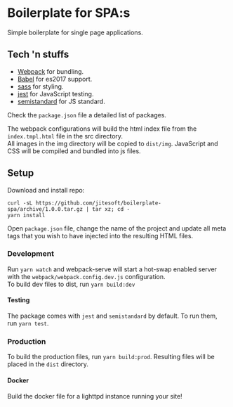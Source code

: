 # Boilerplate for SPA:s

Simple boilerplate for single page applications.  

## Tech 'n stuffs

* [Webpack](https://webpack.js.org/) for bundling.
* [Babel](https://babeljs.io/) for es2017 support.
* [sass](https://sass-lang.com/) for styling.
* [jest](https://facebook.github.io/jest/) for JavaScript testing.
* [semistandard](https://github.com/Flet/semistandard) for JS standard.

Check the `package.json` file a detailed list of packages.

The webpack configurations will build the html index file from the `index.tmpl.html` file in the src directory.  
All images in the img directory will be copied to `dist/img`. JavaScript and CSS will be compiled and bundled into 
js files.

## Setup

Download and install repo:

```
curl -sL https://github.com/jitesoft/boilerplate-spa/archive/1.0.0.tar.gz | tar xz; cd -
yarn install
```

Open `package.json` file, change the name of the project and update all meta tags that you wish to have injected into the resulting HTML files.

### Development

Run `yarn watch` and webpack-serve will start a hot-swap enabled server with the `webpack/webpack.config.dev.js` configuration.  
To build dev files to dist, run `yarn build:dev`

#### Testing

The package comes with `jest` and `semistandard` by default. To run them, run `yarn test`.

### Production

To build the production files, run `yarn build:prod`. Resulting files will be placed in the `dist` directory.

#### Docker

Build the docker file for a lighttpd instance running your site!


